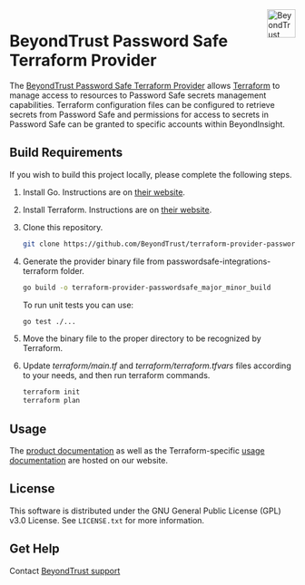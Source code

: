 <a href="https://www.beyondtrust.com">
    <img src="images/beyondtrust_logo.svg" alt="BeyondTrust" title="BeyondTrust" align="right" height="50">
</a>

# BeyondTrust Password Safe Terraform Provider
The [BeyondTrust Password Safe Terraform Provider](https://registry.terraform.io/providers/BeyondTrust/passwordsafe/latest/docs) allows [Terraform](https://terraform.io) to manage access to resources to Password Safe secrets management capabilities.  Terraform configuration files can be configured to retrieve secrets from Password Safe and permissions for access to secrets in Password Safe can be granted to specific accounts within BeyondInsight.

## Build Requirements
If you wish to build this project locally, please complete the following steps.

1. Install Go.  Instructions are on [their website](https://go.dev/doc/install).
1. Install Terraform.  Instructions are on [their website](https://developer.hashicorp.com/terraform/tutorials/aws-get-started/install-cli).

1. Clone this repository.

    ```bash
    git clone https://github.com/BeyondTrust/terraform-provider-passwordsafe
    ```

1. Generate the provider binary file from passwordsafe-integrations-terraform folder.

    ```bash
    go build -o terraform-provider-passwordsafe_major_minor_build
    ```


    To run unit tests you can use:

    ```bash
   go test ./...
    ```

1. Move the binary file to the proper directory to be recognized by Terraform.

1. Update _terraform/main.tf_ and _terraform/terraform.tfvars_ files according to your needs, and then run terraform commands.

    ```bash
    terraform init
    terraform plan
    ```

## Usage
The [product documentation](https://www.beyondtrust.com/docs/beyondinsight-password-safe/) as well as the Terraform-specific [usage documentation](https://www.beyondtrust.com/docs/beyondinsight-password-safe/ps/integrations/terraform/index.htm) are hosted on our website.

## License
This software is distributed under the GNU General Public License (GPL) v3.0 License. See `LICENSE.txt` for more information.

## Get Help
Contact [BeyondTrust support](https://www.beyondtrust.com/docs/index.htm#support)